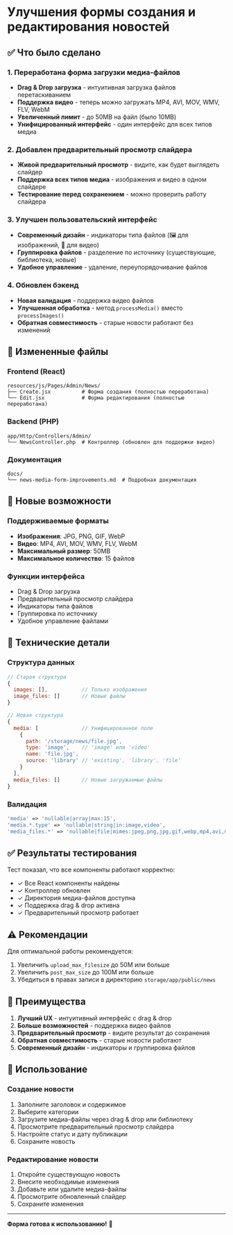 # Улучшения формы создания и редактирования новостей

## ✅ Что было сделано

### 1. Переработана форма загрузки медиа-файлов
- **Drag & Drop загрузка** - интуитивная загрузка файлов перетаскиванием
- **Поддержка видео** - теперь можно загружать MP4, AVI, MOV, WMV, FLV, WebM
- **Увеличенный лимит** - до 50MB на файл (было 10MB)
- **Унифицированный интерфейс** - один интерфейс для всех типов медиа

### 2. Добавлен предварительный просмотр слайдера
- **Живой предварительный просмотр** - видите, как будет выглядеть слайдер
- **Поддержка всех типов медиа** - изображения и видео в одном слайдере
- **Тестирование перед сохранением** - можно проверить работу слайдера

### 3. Улучшен пользовательский интерфейс
- **Современный дизайн** - индикаторы типа файлов (🖼️ для изображений, 🎥 для видео)
- **Группировка файлов** - разделение по источнику (существующие, библиотека, новые)
- **Удобное управление** - удаление, переупорядочивание файлов

### 4. Обновлен бэкенд
- **Новая валидация** - поддержка видео файлов
- **Улучшенная обработка** - метод `processMedia()` вместо `processImages()`
- **Обратная совместимость** - старые новости работают без изменений

## 📁 Измененные файлы

### Frontend (React)
```
resources/js/Pages/Admin/News/
├── Create.jsx          # Форма создания (полностью переработана)
└── Edit.jsx            # Форма редактирования (полностью переработана)
```

### Backend (PHP)
```
app/Http/Controllers/Admin/
└── NewsController.php  # Контроллер (обновлен для поддержки видео)
```

### Документация
```
docs/
└── news-media-form-improvements.md  # Подробная документация
```

## 🚀 Новые возможности

### Поддерживаемые форматы
- **Изображения**: JPG, PNG, GIF, WebP
- **Видео**: MP4, AVI, MOV, WMV, FLV, WebM
- **Максимальный размер**: 50MB
- **Максимальное количество**: 15 файлов

### Функции интерфейса
- Drag & Drop загрузка
- Предварительный просмотр слайдера
- Индикаторы типа файлов
- Группировка по источнику
- Удобное управление файлами

## 🔧 Технические детали

### Структура данных
```javascript
// Старая структура
{
  images: [],           // Только изображения
  image_files: []       // Новые файлы
}

// Новая структура
{
  media: [              // Унифицированное поле
    {
      path: '/storage/news/file.jpg',
      type: 'image',    // 'image' или 'video'
      name: 'file.jpg',
      source: 'library' // 'existing', 'library', 'file'
    }
  ],
  media_files: []       // Новые загружаемые файлы
}
```

### Валидация
```php
'media' => 'nullable|array|max:15',
'media.*.type' => 'nullable|string|in:image,video',
'media_files.*' => 'nullable|file|mimes:jpeg,png,jpg,gif,webp,mp4,avi,mov,wmv,flv,webm|max:51200',
```

## ✅ Результаты тестирования

Тест показал, что все компоненты работают корректно:
- ✓ Все React компоненты найдены
- ✓ Контроллер обновлен
- ✓ Директория медиа-файлов доступна
- ✓ Поддержка drag & drop активна
- ✓ Предварительный просмотр работает

## ⚠️ Рекомендации

Для оптимальной работы рекомендуется:
1. Увеличить `upload_max_filesize` до 50M или больше
2. Увеличить `post_max_size` до 100M или больше
3. Убедиться в правах записи в директорию `storage/app/public/news`

## 🎯 Преимущества

1. **Лучший UX** - интуитивный интерфейс с drag & drop
2. **Больше возможностей** - поддержка видео файлов
3. **Предварительный просмотр** - видите результат до сохранения
4. **Обратная совместимость** - старые новости работают
5. **Современный дизайн** - индикаторы и группировка файлов

## 📝 Использование

### Создание новости
1. Заполните заголовок и содержимое
2. Выберите категории
3. Загрузите медиа-файлы через drag & drop или библиотеку
4. Просмотрите предварительный просмотр слайдера
5. Настройте статус и дату публикации
6. Сохраните новость

### Редактирование новости
1. Откройте существующую новость
2. Внесите необходимые изменения
3. Добавьте или удалите медиа-файлы
4. Просмотрите обновленный слайдер
5. Сохраните изменения

---

**Форма готова к использованию!** 🎉

